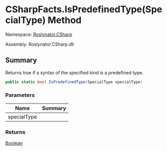# CSharpFacts\.IsPredefinedType\(SpecialType\) Method

Namespace: [Roslynator.CSharp](../../README.md)

Assembly: Roslynator\.CSharp\.dll

## Summary

Returns true if a syntax of the specified kind is a predefined type\.

```csharp
public static bool IsPredefinedType(SpecialType specialType)
```

### Parameters

| Name | Summary |
| ---- | ------- |
| specialType | |

### Returns

[Boolean](https://docs.microsoft.com/en-us/dotnet/api/system.boolean)


